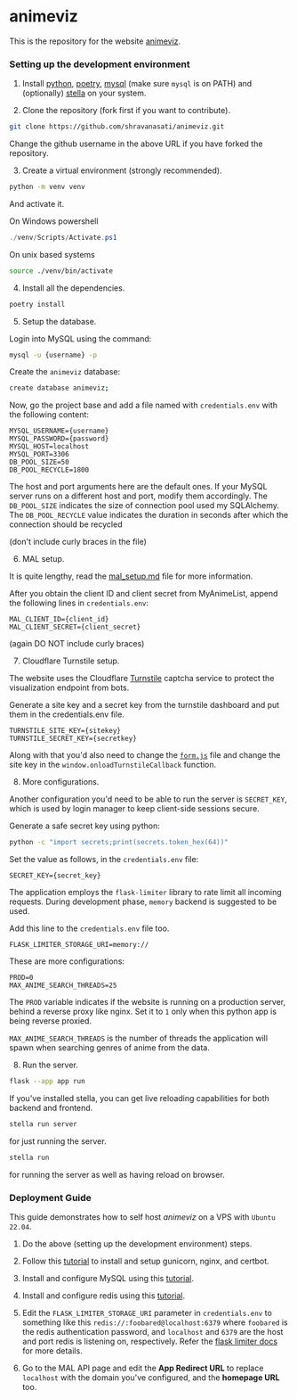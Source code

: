 # animeviz

This is the repository for the website [animeviz](https://animeviz.ninja). 


### Setting up the development environment

1. Install [python](https://python.org), [poetry](https://python-poetry.org/), [mysql](https://www.mysql.com/products/community/) (make sure `mysql` is on PATH) and (optionally) [stella](https://github.com/shravanasati/stellapy) on your system.

2. Clone the repository (fork first if you want to contribute).

```sh
git clone https://github.com/shravanasati/animeviz.git
```

Change the github username in the above URL if you have forked the repository.

3. Create a virtual environment (strongly recommended). 

```sh
python -m venv venv
```

And activate it.

On Windows powershell
```powershell
./venv/Scripts/Activate.ps1
```

On unix based systems
```sh
source ./venv/bin/activate
```

4. Install all the dependencies.

```sh
poetry install
```

5. Setup the database.

Login into MySQL using the command:
```sh
mysql -u {username} -p
```

Create the `animeviz` database:
```sh
create database animeviz;
```

Now, go the project base and add a file named with `credentials.env` with the following content:

```
MYSQL_USERNAME={username}
MYSQL_PASSWORD={password}
MYSQL_HOST=localhost
MYSQL_PORT=3306
DB_POOL_SIZE=50
DB_POOL_RECYCLE=1800
```

The host and port arguments here are the default ones. If your MySQL server runs on a different host and port, modify them accordingly. The `DB_POOL_SIZE` indicates the size of connection pool used my SQLAlchemy. The `DB_POOL_RECYCLE` value indicates the duration in seconds after which the connection should be recycled

(don't include curly braces in the file)


6. MAL setup.

It is quite lengthy, read the [mal_setup.md](./mal_setup.md) file for more information.

After you obtain the client ID and client secret from MyAnimeList, append the following lines in `credentials.env`:

```
MAL_CLIENT_ID={client_id}
MAL_CLIENT_SECRET={client_secret}
```

(again DO NOT include curly braces)

7. Cloudflare Turnstile setup.

The website uses the Cloudflare [Turnstile](https://developers.cloudflare.com/turnstile/) captcha service to protect the visualization endpoint from bots.

Generate a site key and a secret key from the turnstile dashboard and put them in the credentials.env file.

```
TURNSTILE_SITE_KEY={sitekey}
TURNSTILE_SECRET_KEY={secretkey}
```

Along with that you'd also need to change the [`form.js`](./static/scripts/form.js) file and change the site key in the `window.onloadTurnstileCallback` function.

8. More configurations.

Another configuration you'd need to be able to run the server is `SECRET_KEY`, which is used by login manager to keep client-side sessions secure.

Generate a safe secret key using python:
```sh
python -c "import secrets;print(secrets.token_hex(64))"
```

Set the value as follows, in the `credentials.env` file:
```
SECRET_KEY={secret_key}
```

The application employs the `flask-limiter` library to rate limit all incoming requests. During development phase, `memory` backend is suggested to be used.

Add this line to the `credentials.env` file too.
```
FLASK_LIMITER_STORAGE_URI=memory://
```

These are more configurations:
```
PROD=0
MAX_ANIME_SEARCH_THREADS=25
```

The `PROD` variable indicates if the website is running on a production server, behind a reverse proxy like nginx. Set it to `1` only when this python app is being reverse proxied.

`MAX_ANIME_SEARCH_THREADS` is the number of threads the application will spawn when searching genres of anime from the data. 

8. Run the server.

```sh
flask --app app run
```

If you've installed stella, you can get live reloading capabilities for both backend and frontend.

```sh
stella run server
```
for just running the server.

```sh
stella run
```
for running the server as well as having reload on browser.


### Deployment Guide

This guide demonstrates how to self host *animeviz* on a VPS with `Ubuntu 22.04`.

1. Do the above (setting up the development environment) steps.

2. Follow this [tutorial](https://www.digitalocean.com/community/tutorials/how-to-serve-flask-applications-with-gunicorn-and-nginx-on-ubuntu-22-04) to install and setup gunicorn, nginx, and certbot.

3. Install and configure MySQL using this [tutorial](https://www.digitalocean.com/community/tutorials/how-to-install-mysql-on-ubuntu-22-04).

4. Install and configure redis using this [tutorial](https://www.digitalocean.com/community/tutorials/how-to-install-and-secure-redis-on-ubuntu-22-04).

5. Edit the `FLASK_LIMITER_STORAGE_URI` parameter in `credentials.env` to something like this `redis://:foobared@localhost:6379` where `foobared` is the redis authentication password, and `localhost` and `6379` are the host and port redis is listening on, respectively. Refer the [flask limiter docs](https://limits.readthedocs.io/en/stable/storage.html#storage-scheme) for more details.

6. Go to the MAL API page and edit the **App Redirect URL** to replace `localhost` with the domain you've configured, and the **homepage URL** too.
